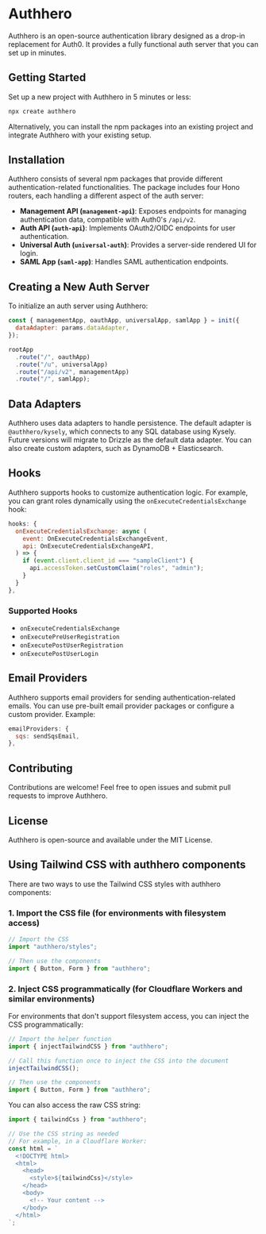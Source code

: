 # Authhero

Authhero is an open-source authentication library designed as a drop-in replacement for Auth0. It provides a fully functional auth server that you can set up in minutes.

## Getting Started

Set up a new project with Authhero in 5 minutes or less:

```bash
npx create authhero
```

Alternatively, you can install the npm packages into an existing project and integrate Authhero with your existing setup.

## Installation

Authhero consists of several npm packages that provide different authentication-related functionalities. The package includes four Hono routers, each handling a different aspect of the auth server:

- **Management API (`management-api`)**: Exposes endpoints for managing authentication data, compatible with Auth0's `/api/v2`.
- **Auth API (`auth-api`)**: Implements OAuth2/OIDC endpoints for user authentication.
- **Universal Auth (`universal-auth`)**: Provides a server-side rendered UI for login.
- **SAML App (`saml-app`)**: Handles SAML authentication endpoints.

## Creating a New Auth Server

To initialize an auth server using Authhero:

```javascript
const { managementApp, oauthApp, universalApp, samlApp } = init({
  dataAdapter: params.dataAdapter,
});

rootApp
  .route("/", oauthApp)
  .route("/u", universalApp)
  .route("/api/v2", managementApp)
  .route("/", samlApp);
```

## Data Adapters

Authhero uses data adapters to handle persistence. The default adapter is `@authhero/kysely`, which connects to any SQL database using Kysely. Future versions will migrate to Drizzle as the default data adapter. You can also create custom adapters, such as DynamoDB + Elasticsearch.

## Hooks

Authhero supports hooks to customize authentication logic. For example, you can grant roles dynamically using the `onExecuteCredentialsExchange` hook:

```javascript
hooks: {
  onExecuteCredentialsExchange: async (
    event: OnExecuteCredentialsExchangeEvent,
    api: OnExecuteCredentialsExchangeAPI,
  ) => {
    if (event.client.client_id === "sampleClient") {
      api.accessToken.setCustomClaim("roles", "admin");
    }
  }
},
```

### Supported Hooks

- `onExecuteCredentialsExchange`
- `onExecutePreUserRegistration`
- `onExecutePostUserRegistration`
- `onExecutePostUserLogin`

## Email Providers

Authhero supports email providers for sending authentication-related emails. You can use pre-built email provider packages or configure a custom provider. Example:

```javascript
emailProviders: {
  sqs: sendSqsEmail,
},
```

## Contributing

Contributions are welcome! Feel free to open issues and submit pull requests to improve Authhero.

## License

Authhero is open-source and available under the MIT License.

## Using Tailwind CSS with authhero components

There are two ways to use the Tailwind CSS styles with authhero components:

### 1. Import the CSS file (for environments with filesystem access)

```js
// Import the CSS
import "authhero/styles";

// Then use the components
import { Button, Form } from "authhero";
```

### 2. Inject CSS programmatically (for Cloudflare Workers and similar environments)

For environments that don't support filesystem access, you can inject the CSS programmatically:

```js
// Import the helper function
import { injectTailwindCSS } from "authhero";

// Call this function once to inject the CSS into the document
injectTailwindCSS();

// Then use the components
import { Button, Form } from "authhero";
```

You can also access the raw CSS string:

```js
import { tailwindCss } from "authhero";

// Use the CSS string as needed
// For example, in a Cloudflare Worker:
const html = `
  <!DOCTYPE html>
  <html>
    <head>
      <style>${tailwindCss}</style>
    </head>
    <body>
      <!-- Your content -->
    </body>
  </html>
`;
```
